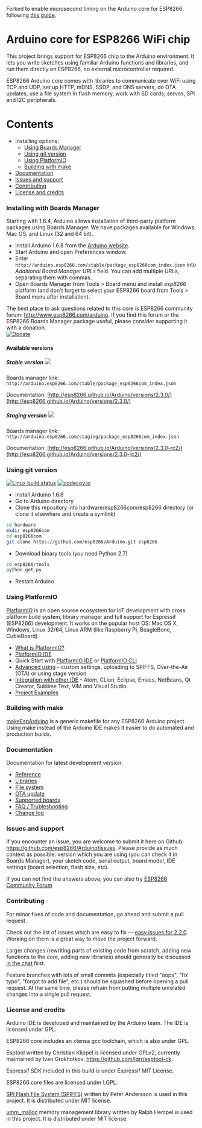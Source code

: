 Forked to enable microsecond timing on the Arduino core for ESP8266 following [this guide](http://www.esp8266.com/viewtopic.php?p=13492).

Arduino core for ESP8266 WiFi chip
===========================================

This project brings support for ESP8266 chip to the Arduino environment. It lets you write sketches using familiar Arduino functions and libraries, and run them directly on ESP8266, no external microcontroller required.

ESP8266 Arduino core comes with libraries to communicate over WiFi using TCP and UDP, set up HTTP, mDNS, SSDP, and DNS servers, do OTA updates, use a file system in flash memory, work with SD cards, servos, SPI and I2C peripherals.

# Contents
- Installing options:
  - [Using Boards Manager](#installing-with-boards-manager)
  - [Using git version](#using-git-version)
  - [Using PlatformIO](#using-platformio)
  - [Building with make](#building-with-make)
- [Documentation](#documentation)
- [Issues and support](#issues-and-support)
- [Contributing](#contributing)  
- [License and credits](#license-and-credits)   

### Installing with Boards Manager ###

Starting with 1.6.4, Arduino allows installation of third-party platform packages using Boards Manager. We have packages available for Windows, Mac OS, and Linux (32 and 64 bit).

- Install Arduino 1.6.8 from the [Arduino website](http://www.arduino.cc/en/main/software).
- Start Arduino and open Preferences window.
- Enter ```http://arduino.esp8266.com/stable/package_esp8266com_index.json``` into *Additional Board Manager URLs* field. You can add multiple URLs, separating them with commas.
- Open Boards Manager from Tools > Board menu and install *esp8266* platform (and don't forget to select your ESP8266 board from Tools > Board menu after installation).

The best place to ask questions related to this core is ESP8266 community forum: http://www.esp8266.com/arduino.
If you find this forum or the ESP8266 Boards Manager package useful, please consider supporting it with a donation. <br />
[![Donate](https://img.shields.io/badge/paypal-donate-yellow.svg)](https://www.paypal.com/webscr?cmd=_s-xclick&hosted_button_id=4M56YCWV6PX66)

#### Available versions

##### Stable version ![](http://arduino.esp8266.com/stable/badge.svg)
Boards manager link: `http://arduino.esp8266.com/stable/package_esp8266com_index.json`

Documentation: [http://esp8266.github.io/Arduino/versions/2.3.0/](http://esp8266.github.io/Arduino/versions/2.3.0/)

##### Staging version ![](http://arduino.esp8266.com/staging/badge.svg)
Boards manager link: `http://arduino.esp8266.com/staging/package_esp8266com_index.json`

Documentation: [http://esp8266.github.io/Arduino/versions/2.3.0-rc2/](http://esp8266.github.io/Arduino/versions/2.3.0-rc2/)

### Using git version
[![Linux build status](https://travis-ci.org/esp8266/Arduino.svg)](https://travis-ci.org/esp8266/Arduino) [![codecov.io](https://codecov.io/github/esp8266/Arduino/coverage.svg?branch=master)](https://codecov.io/github/esp8266/Arduino?branch=master)

- Install Arduino 1.6.8
- Go to Arduino directory
- Clone this repository into hardware/esp8266com/esp8266 directory (or clone it elsewhere and create a symlink)
```bash
cd hardware
mkdir esp8266com
cd esp8266com
git clone https://github.com/esp8266/Arduino.git esp8266
```
- Download binary tools (you need Python 2.7)
```bash
cd esp8266/tools
python get.py
```
- Restart Arduino

### Using PlatformIO

[PlatformIO](http://platformio.org) is an open source ecosystem for IoT
development with cross platform build system, library manager and full support
for Espressif (ESP8266) development. It works on the popular host OS: Mac OS X, Windows,
Linux 32/64, Linux ARM (like Raspberry Pi, BeagleBone, CubieBoard).

- [What is PlatformIO?](http://docs.platformio.org/en/stable/what-is-platformio.html)
- [PlatformIO IDE](http://platformio.org/platformio-ide)
- Quick Start with [PlatformIO IDE](http://docs.platformio.org/en/stable/ide/atom.html#quick-start) or [PlatformIO CLI](http://docs.platformio.org/en/stable/quickstart.html)
- [Advanced using](http://docs.platformio.org/en/stable/platforms/espressif.html) -
  custom settings, uploading to SPIFFS, Over-the-Air (OTA) or using stage version
- [Integration with other IDE](http://docs.platformio.org/en/stable/ide.html) -
  Atom, CLion, Eclipse, Emacs, NetBeans, Qt Creator, Sublime Text, VIM and Visual Studio
- [Project Examples](http://docs.platformio.org/en/stable/platforms/espressif.html#examples)

### Building with make

[makeEspArduino](https://github.com/plerup/makeEspArduino) is a generic makefile for any ESP8266 Arduino project.
Using make instead of the Arduino IDE makes it easier to do automated and production builds.

### Documentation

Documentation for latest development version:

- [Reference](doc/reference.md)
- [Libraries](doc/libraries.md)
- [File system](doc/filesystem.md)
- [OTA update](doc/ota_updates/readme.md)
- [Supported boards](doc/boards.md)
- [FAQ / Trubleshooting](doc/faq/readme.md)
- [Change log](doc/changes.md)

### Issues and support ###

If you encounter an issue, you are welcome to submit it here on Github: https://github.com/esp8266/Arduino/issues.
Please provide as much context as possible: version which you are using (you can check it in Boards Manager), your sketch code, serial output, board model, IDE settings (board selection, flash size, etc).

If you can not find the answers above, you can also try [ESP8266 Community Forum](http://www.esp8266.com/arduino)

### Contributing

For minor fixes of code and documentation, go ahead and submit a pull request.

Check out the list of issues which are easy to fix — [easy issues for 2.2.0](https://github.com/esp8266/Arduino/issues?q=is%3Aopen+is%3Aissue+milestone%3A2.2.0+label%3A%22level%3A+easy%22). Working on them is a great way to move the project forward.

Larger changes (rewriting parts of existing code from scratch, adding new functions to the core, adding new libraries) should generally be discussed [in the chat](https://gitter.im/esp8266/Arduino) first.

Feature branches with lots of small commits (especially titled "oops", "fix typo", "forgot to add file", etc.) should be squashed before opening a pull request. At the same time, please refrain from putting multiple unrelated changes into a single pull request.

### License and credits ###

Arduino IDE is developed and maintained by the Arduino team. The IDE is licensed under GPL.

ESP8266 core includes an xtensa gcc toolchain, which is also under GPL.

Esptool written by Christian Klippel is licensed under GPLv2, currently maintained by Ivan Grokhotkov: https://github.com/igrr/esptool-ck.

Espressif SDK included in this build is under Espressif MIT License.

ESP8266 core files are licensed under LGPL.

[SPI Flash File System (SPIFFS)](https://github.com/pellepl/spiffs) written by Peter Andersson is used in this project. It is distributed under MIT license.

[umm_malloc](https://github.com/rhempel/umm_malloc) memory management library written by Ralph Hempel is used in this project. It is distributed under MIT license.
